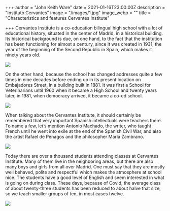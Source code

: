 +++
author = "John Keith Ware"
date = 2021-01-16T23:00:00Z
description = "Instituto Cervantes"
image = "/images/1.jpg"
image_webp = ""
title = "Characteristics and features Cervantes Institute"

+++
Cervantes Institute is a co-education bilingual high school with a lot of educational history, situated in the center of Madrid, in a historical building. Its historical background is due, on one hand, to the fact that the institution has been functioning for almost a century, since it was created in 1931, the year of the beginning of the Second Republic in Spain, which makes it ninety years old.

![](/images/1.jpg)

On the other hand, because the school has changed addresses quite a few times in nine decades before ending up in its present location on Embajadores Street, in a building built in 1881. It was first a School for Veterinarians until 1960 when it became a High School and twenty years later, in 1981, when democracy arrived, it became a co-ed school.

![](/images/2.jpg)

When talking about the Cervantes Institute, it should certainly be remembered that very important Spanish intellectuals were teachers there. To name a few, let’s mention Antonio Machado, the writer, who taught French until he went into exile at the end of the Spanish Civil War, and also the artist Rafael de Penagos and the philosopher María Zambrano.

![](/images/maria.jpg)

Today there are over a thousand students attending classes at Cervantes Institute. Many of them live in the neighboring areas, but there are also many boys and girls from all over Madrid. One must say that they are mostly well behaved, polite and respectful which makes the atmosphere at school nice. The students have a good level of English and seem interested in what is going on during class. These days, because of Covid, the average class of about twenty-three students has been reduced to about halve that size, so we teach smaller groups of ten, in most cases twelve.

![](/images/3.jpg)